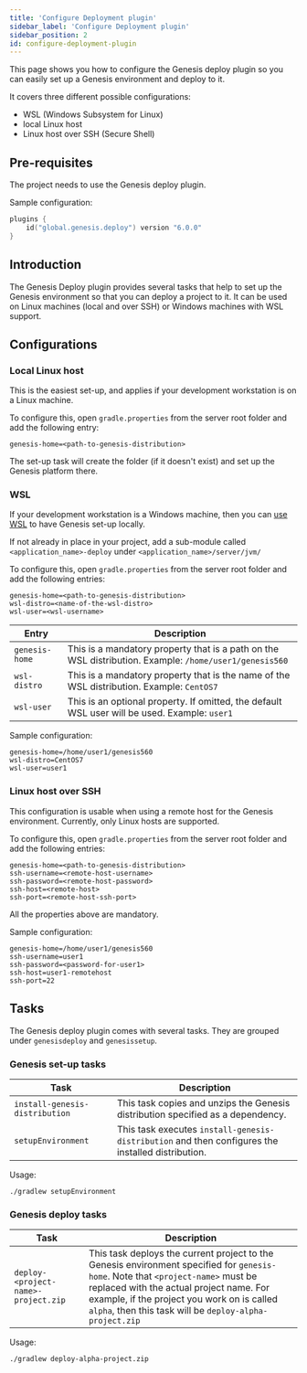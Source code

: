 ```yaml
---
title: 'Configure Deployment plugin'
sidebar_label: 'Configure Deployment plugin'
sidebar_position: 2
id: configure-deployment-plugin
---
```


This page shows you how to configure the Genesis deploy plugin so you can easily set up a Genesis environment and deploy to it.

It covers three different possible configurations: 
- WSL (Windows Subsystem for Linux)
- local Linux host
- Linux host over SSH (Secure Shell)

## Pre-requisites

The project needs to use the Genesis deploy plugin. 

Sample configuration:
```kotlin
plugins {
    id("global.genesis.deploy") version "6.0.0"
}
```

## Introduction
The Genesis Deploy plugin provides several tasks that help to set up the Genesis environment so that you can deploy a project to it. It can be used on Linux machines (local and over SSH) or Windows machines with WSL support.

## Configurations

### Local Linux host 
This is the easiest set-up, and applies if your development workstation is on a Linux machine.

To configure this, open `gradle.properties` from the server root folder and add the following entry:
```properties
genesis-home=<path-to-genesis-distribution>
```

The set-up task will create the folder (if it doesn't exist) and set up the Genesis platform there.

### WSL
If your development workstation is a Windows machine, then you can [use WSL](/creating-applications/getting-ready-to-develop/running-applications/wsl-setup/) to have Genesis set-up locally.

If not already in place in your project, add a sub-module called `<application_name>-deploy` under `<application_name>/server/jvm/`

To configure this, open `gradle.properties` from the server root folder and add the following entries:
```properties
genesis-home=<path-to-genesis-distribution>
wsl-distro=<name-of-the-wsl-distro>
wsl-user=<wsl-username>
```

| Entry  |  Description | 
|---|---|
|`genesis-home`|  This is a mandatory property that is a path on the WSL distribution. Example: `/home/user1/genesis560` |
|`wsl-distro`|  This is a mandatory property that is the name of the WSL distribution. Example: `CentOS7` |
|`wsl-user`|  This is an optional property. If omitted, the default WSL user will be used. Example: `user1` |

Sample configuration:
```properties
genesis-home=/home/user1/genesis560
wsl-distro=CentOS7
wsl-user=user1
```

### Linux host over SSH
This configuration is usable when using a remote host for the Genesis environment. Currently, only Linux hosts are supported.

To configure this, open `gradle.properties` from the server root folder and add the following entries:
```properties
genesis-home=<path-to-genesis-distribution>
ssh-username=<remote-host-username>
ssh-password=<remote-host-password>
ssh-host=<remote-host>
ssh-port=<remote-host-ssh-port>
```

All the properties above are mandatory.

Sample configuration:
```properties
genesis-home=/home/user1/genesis560
ssh-username=user1
ssh-password=<password-for-user1>
ssh-host=user1-remotehost
ssh-port=22
```

## Tasks

The Genesis deploy plugin comes with several tasks. They are grouped under `genesisdeploy` and `genesissetup`.

### Genesis set-up tasks

| Task  |  Description | 
|---|---|
|`install-genesis-distribution`|  This task copies and unzips the Genesis distribution specified as a dependency. |
|`setupEnvironment`|  This task executes `install-genesis-distribution` and then configures the installed distribution. |

Usage:
```shell
./gradlew setupEnvironment
```

### Genesis deploy tasks

| Task  |  Description | 
|---|---|
|`deploy-<project-name>-project.zip`|  This task deploys the current project to the Genesis environment specified for `genesis-home`. Note that `<project-name>` must be replaced with the actual project name. For example, if the project you work on is called `alpha`, then this task will be `deploy-alpha-project.zip` |


Usage:
```shell
./gradlew deploy-alpha-project.zip
```


